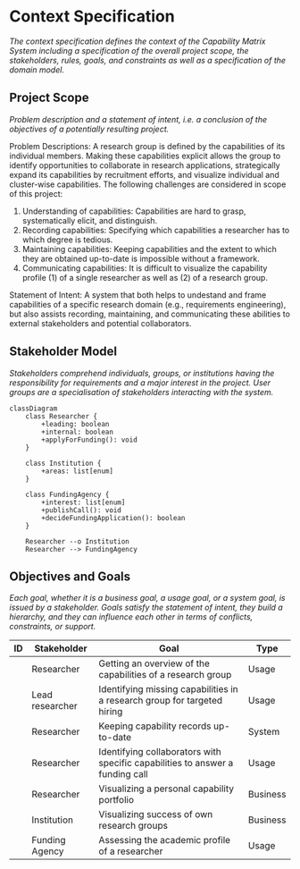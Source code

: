# Context Specification

_The context specification defines the context of the Capability Matrix System including a specification of the overall project scope, the stakeholders, rules, goals, and constraints as well as a specification of the domain model._

## Project Scope

_Problem description and a statement of intent, i.e. a conclusion of the objectives of a potentially resulting project._

Problem Descriptions: A research group is defined by the capabilities of its individual members. Making these capabilities explicit allows the group to identify opportunities to collaborate in research applications, strategically expand its capabilities by recruitment efforts, and visualize individual and cluster-wise capabilities. The following challenges are considered in scope of this project:

1. Understanding of capabilities: Capabilities are hard to grasp, systematically elicit, and distinguish.
2. Recording capabilities: Specifying which capabilities a researcher has to which degree is tedious.
3. Maintaining capabilities: Keeping capabilities and the extent to which they are obtained up-to-date is impossible without a framework.
4. Communicating capabilities: It is difficult to visualize the capability profile (1) of a single researcher as well as (2) of a research group.

Statement of Intent: A system that both helps to undestand and frame capabilities of a specific research domain (e.g., requirements engineering), but also assists recording, maintaining, and communicating these abilities to external stakeholders and potential collaborators.

## Stakeholder Model

_Stakeholders comprehend individuals, groups, or institutions having the responsibility for requirements and a major interest in the project. User groups are a specialisation of  stakeholders interacting with the system._

```mermaid
classDiagram
    class Researcher {
        +leading: boolean
        +internal: boolean
        +applyForFunding(): void
    }

    class Institution {
        +areas: list[enum]
    }

    class FundingAgency {
        +interest: list[enum]
        +publishCall(): void
        +decideFundingApplication(): boolean
    }

    Researcher --o Institution
    Researcher --> FundingAgency
```

## Objectives and Goals 

_Each goal, whether it is a business goal, a usage goal, or a system goal, is issued by a stakeholder. Goals satisfy the statement of intent, they build a hierarchy, and they can influence each other in terms of conflicts, constraints, or support._

| ID | Stakeholder | Goal | Type |
|---|---|---|---|
| | Researcher | Getting an overview of the capabilities of a research group | Usage |
| | Lead researcher | Identifying missing capabilities in a research group for targeted hiring | Usage |
| | Researcher | Keeping capability records up-to-date | System |
| | Researcher | Identifying collaborators with specific capabilities to answer a funding call | Usage |
| | Researcher | Visualizing a personal capability portfolio | Business |
| | Institution | Visualizing success of own research groups | Business |
| | Funding Agency | Assessing the academic profile of a researcher | Usage |